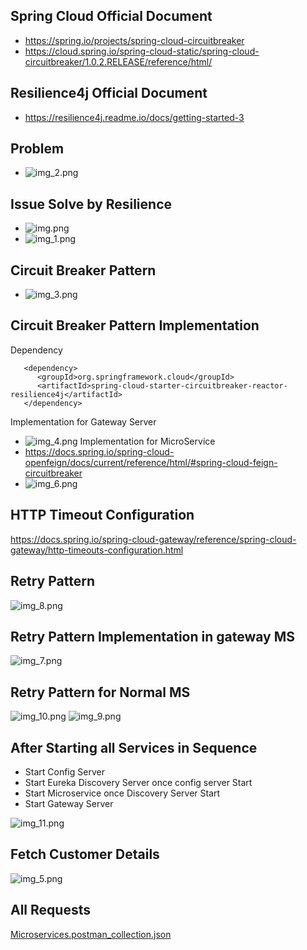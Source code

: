 
## Spring Cloud Official Document
- https://spring.io/projects/spring-cloud-circuitbreaker
- https://cloud.spring.io/spring-cloud-static/spring-cloud-circuitbreaker/1.0.2.RELEASE/reference/html/

## Resilience4j Official Document
- https://resilience4j.readme.io/docs/getting-started-3

## Problem
- ![img_2.png](img_2.png)

## Issue Solve by Resilience
- ![img.png](img.png)
- ![img_1.png](img_1.png)

## Circuit Breaker Pattern
- ![img_3.png](img_3.png)


## Circuit Breaker Pattern Implementation
Dependency
```shell
   <dependency>
	  <groupId>org.springframework.cloud</groupId>
	  <artifactId>spring-cloud-starter-circuitbreaker-reactor-resilience4j</artifactId>
   </dependency>
```
Implementation for Gateway Server
- ![img_4.png](img_4.png)
Implementation for MicroService 
- https://docs.spring.io/spring-cloud-openfeign/docs/current/reference/html/#spring-cloud-feign-circuitbreaker
- ![img_6.png](img_6.png)

## HTTP Timeout Configuration
https://docs.spring.io/spring-cloud-gateway/reference/spring-cloud-gateway/http-timeouts-configuration.html

## Retry Pattern
![img_8.png](img_8.png)
## Retry Pattern Implementation in gateway MS
![img_7.png](img_7.png)

## Retry Pattern for Normal MS
![img_10.png](img_10.png)
![img_9.png](img_9.png)


## After Starting all Services in Sequence 
- Start Config Server
- Start Eureka Discovery Server once config server Start
- Start Microservice once Discovery Server Start
- Start Gateway Server

![img_11.png](img_11.png)

## Fetch Customer Details
![img_5.png](img_5.png)
## All Requests
[Microservices.postman_collection.json](Microservices.postman_collection.json)
